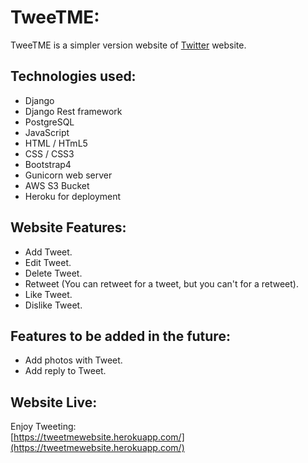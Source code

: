# TweeTME:
TweeTME is a simpler version website of [Twitter](https://twitter.com/) website.  

## Technologies used:
- Django
- Django Rest framework
- PostgreSQL
- JavaScript
- HTML / HTmL5
- CSS / CSS3
- Bootstrap4
- Gunicorn web server
- AWS S3 Bucket
- Heroku for deployment

## Website Features:
- Add Tweet.
- Edit Tweet.
- Delete Tweet.
- Retweet (You can retweet for a tweet, but you can't for a retweet).
- Like Tweet.
- Dislike Tweet.

## Features to be added in the future:
- Add photos with Tweet.
- Add reply to Tweet.

## Website Live:
Enjoy Tweeting:  
[https://tweetmewebsite.herokuapp.com/](https://tweetmewebsite.herokuapp.com/)